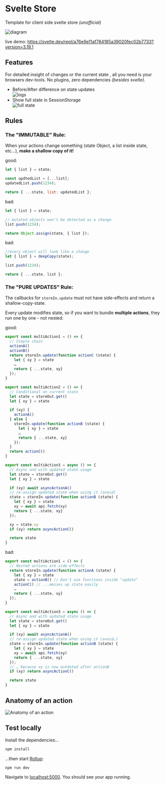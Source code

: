 # Svelte Store

Template for client side svelte store _(unofficial)_

![diagram](./docs/Svelte%20Store.png)

live demo: https://svelte.dev/repl/a76e9e11af784185a39020fec02b7733?version=3.19.1

## Features

For detailed insight of changes or the current state , all you need is your browsers dev-tools. No plugins, zero dependencies _(besides svelte)_.

- Before/After difference on state updates  
  ![logs](./docs/logs.png)
- Show full state in SessionStorage  
  ![full state](./docs/full-state.png)

## Rules

### The "IMMUTABLE" Rule:

When your actions change something (state Object, a list inside state, etc...), **make a shallow copy of it!**

good:

```javascript
let { list } = state;

const updtedList = [...list];
updatedList.push(1234);

return { ...state, list: updatedList };
```

bad:

```javascript
let { list } = state;

// mutated objects won't be detected as a change
list.push(1234);

return Object.assign(state, { list });
```

bad:

```javascript
//every object will look like a change
let { list } = deepCopy(state);

list.push(1234);

return { ...state, list };
```

### The "PURE UPDATES" Rule:

The callbacks for `storeIn.update` must not have side-effects and return a shallow-copy-state.

Every update modifies state, so if you want to bundle **multiple actions**, they run one by one - not nested:

good:

```javascript
export const multiAction1 = () => {
  // Simple chain
  actionA()
  actionB()
  return storeIn.update(function actionC (state) {
    let { xy } = state
    …
    return { ...state, xy}
  });
}

export const multiAction2 = () => {
  // Conditional on current state
  let state = storeOut.get()
  let { xy } = state

  if (xy) {
    actionA()
  } else {
    storeIn.update(function actionB (state) {
      let { xy } = state
      …
      return { ...state, xy}
    });
  }
  return actionC()
}

export const multiAction3 = async () => {
  // Async and with updated state usage
  let state = storeOut.get()
  let { xy } = state

  if (xy) await asyncActionA()
  // re-assign updated state when using it (avoid)
  state = storeIn.update(function actionB (state) {
    let { xy } = state
    xy = await api.fetch(xy)
    return { ...state, xy}
  });

  xy = state.xy
  if (xy) return asyncActionC()

  return state
}
```

bad:

```javascript
export const multiAction1 = () => {
  // Nested actions are side-effects
  return storeIn.update(function actionA (state) {
    let { xy } = state
    state = actionB() // Don't use functions inside "update"
    actionC() // ...messes up state easily
    …
    return { ...state, xy}
  });
}

export const multiAction3 = async () => {
  // Async and with updated state usage
  let state = storeOut.get()
  let { xy } = state

  if (xy) await asyncActionA()
  // re-assign updated state when using it (avoid…)
  state = storeIn.update(function actionB (state) {
    let { xy } = state
    xy = await api.fetch(xy)
    return { ...state, xy}
  });
  // … because xy is now outdated after actionB
  if (xy) return asyncActionC()

  return state
}
```

## Anatomy of an action

![Anatomy of an action](./docs/Svelte%20Store%20Action%20Anatomy.png)

## Test locally

Install the dependencies...

```bash
npm install
```

...then start [Rollup](https://rollupjs.org):

```bash
npm run dev
```

Navigate to [localhost:5000](http://localhost:5000). You should see your app running.
